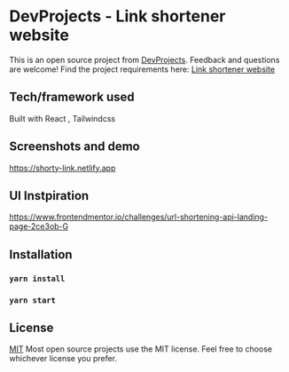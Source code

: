 # DevProjects - Link shortener website

This is an open source project from [DevProjects](http://www.codementor.io/projects). Feedback and questions are welcome!
Find the project requirements here: [Link shortener website](https://www.codementor.io/projects/web/link-shortener-website-brqjanf6zq)

## Tech/framework used
Built with React , Tailwindcss

## Screenshots and demo
https://shorty-link.netlify.app

## UI Instpiration 
  https://www.frontendmentor.io/challenges/url-shortening-api-landing-page-2ce3ob-G

## Installation
  ### `yarn install`
  ### `yarn start` 

## License
[MIT](https://choosealicense.com/licenses/mit/)
Most open source projects use the MIT license. Feel free to choose whichever license you prefer.
